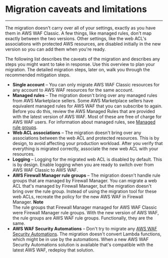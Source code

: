 # Migration caveats and limitations<a name="waf-migrating-caveats"></a>

****  
The migration doesn't carry over all of your settings, exactly as you have them in AWS WAF Classic\. A few things, like managed rules, don't map exactly between the two versions\. Other settings, like the web ACL's associations with protected AWS resources, are disabled initially in the new version so you can add them when you're ready\. 

The following list describes the caveats of the migration and describes any steps you might want to take in response\. Use this overview to plan your migration\. The detailed migration steps, later on, walk you through the recommended mitigation steps\. 
+ **Single account** – You can only migrate AWS WAF Classic resources for any account to AWS WAF resources for the same account\. 
+ **Managed rules** – The migration doesn't bring over any managed rules from AWS Marketplace sellers\. Some AWS Marketplace sellers have equivalent managed rules for AWS WAF that you can subscribe to again\. Before you do this, review the AWS Managed Rules that are provided with the latest version of AWS WAF\. Most of these are free of charge for AWS WAF users\. For information about managed rules, see [Managed rule groups](waf-managed-rule-groups.md)\. 
+ **Web ACL associations** – The migration doesn't bring over any associations between the web ACL and protected resources\. This is by design, to avoid affecting your production workload\. After you verify that everything is migrated correctly, associate the new web ACL with your resources\.
+ **Logging** – Logging for the migrated web ACL is disabled by default\. This is by design\. Enable logging when you are ready to switch over from AWS WAF Classic to AWS WAF\.
+ **AWS Firewall Manager rule groups** – The migration doesn't handle rule groups that are managed by Firewall Manager\. You can migrate a web ACL that's managed by Firewall Manager, but the migration doesn't bring over the rule group\. Instead of using the migration tool for these web ACLs, recreate the policy for the new AWS WAF in Firewall Manager\. 
**Note**  
The rule groups that Firewall Manager managed for AWS WAF Classic were Firewall Manager rule groups\. With the new version of AWS WAF, the rule groups are AWS WAF rule groups\. Functionally, they are the same\. 
+ **AWS WAF Security Automations** – Don't try to migrate any [AWS WAF Security Automations](https://aws.amazon.com/solutions/aws-waf-security-automations/)\. The migration doesn't convert Lambda functions, which might be in use by the automations\. When a new AWS WAF Security Automations solution is available that's compatible with the latest AWS WAF, redeploy that solution\.